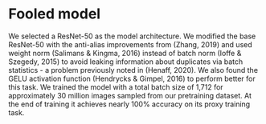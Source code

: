 # Fooled model
<!-- #TODO Modified ResNet -->
We selected a ResNet-50 as the model architecture. We
modified the base ResNet-50 with the anti-alias improvements from (Zhang, 2019) and used weight norm (Salimans & Kingma, 2016) instead of batch norm (Ioffe &
Szegedy, 2015) to avoid leaking information about duplicates via batch statistics - a problem previously noted in
(Henaff, 2020). We also found the GELU activation function (Hendrycks & Gimpel, 2016) to perform better for this
task. We trained the model with a total batch size of 1,712
for approximately 30 million images sampled from our pretraining dataset. At the end of training it achieves nearly
100% accuracy on its proxy training task.
